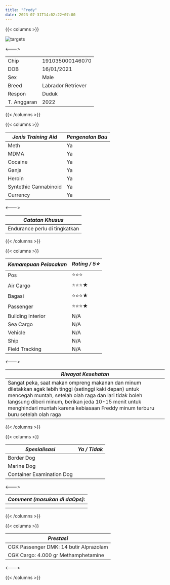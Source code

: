 ```yaml
---
title: "Fredy"
date: 2023-07-31T14:02:22+07:00
---
```

{{< columns >}} <!-- begin columns block -->

![targets](/fredy.jpeg)

<---> <!-- magic separator, between columns -->


|             |                    |
| ------------- | -------------------- |
| Chip        | 191035000146070    |
| DOB         | 16/01/2021         |
| Sex         | Male               |
| Breed       | Labrador Retriever |
| Respon      | Duduk              |
| T. Anggaran | 2022               |

{{< /columns >}}

{{< columns >}} <!-- begin columns block -->


| ***Jenis Training Aid*** | ***Pengenalan Bau*** |
| -------------------------- | ---------------------- |
| Meth                     | Ya                   |
| MDMA                     | Ya                   |
| Cocaine                  | Ya                   |
| Ganja                    | Ya                   |
| Heroin                   | Ya                   |
| Syntethic Cannabinoid    | Ya                   |
| Currency                 | Ya                   |

<---> <!-- magic separator, between columns -->


| ***Catatan Khusus***          |
| ------------------------------- |
| Endurance perlu di tingkatkan |

{{< /columns >}}

{{< columns >}} <!-- begin columns block -->


| ***Kemampuan Pelacakan*** | ***Rating / 5⭐*** |
| --------------------------- | -------------------- |
| Pos                       | ⭐⭐⭐             |
| Air Cargo                 | ⭐⭐⭐★           |
| Bagasi                    | ⭐⭐⭐★           |
| Passenger                 | ⭐⭐⭐★           |
| Building Interior         | N/A                |
| Sea Cargo                 | N/A                |
| Vehicle                   | N/A                |
| Ship                      | N/A                |
| Field Tracking            | N/A                |

<---><!-- magic separator, between columns -->


| ***Riwayat Kesehatan***                                                                                                                                                                                                                                                                                   |
| ----------------------------------------------------------------------------------------------------------------------------------------------------------------------------------------------------------------------------------------------------------------------------------------------------------- |
| Sangat peka,  saat makan ompreng makanan dan minum diletakkan agak lebih tinggi (setinggi kaki depan) untuk mencegah muntah, setelah olah raga dan lari tidak boleh langsung diberi minum, berikan jeda 10-15 menit untuk menghindari muntah karena kebiasaan Freddy minum terburu buru setelah olah raga |

{{< /columns >}}

{{< columns >}} <!-- begin columns block -->


| ***Spesialisasi***        | ***Ya / Tidak*** |
| --------------------------- | ------------------ |
| Border Dog                |                  |
| Marine Dog                |                  |
| Container Examination Dog |                  |

<---> <!-- magic separator, between columns -->


| ***Comment (masukan di daOps):*** |
| ----------------------------------- |
|                                   |
|                                   |

{{< /columns >}}

{{< columns >}} <!-- begin columns block -->


| ***Prestasi***                         |
| ---------------------------------------- |
| CGK Passenger DMK: 14 butir Alprazolam |
| CGK Cargo: 4.000 gr Methamphetamine    |

<---> <!-- magic separator, between columns -->

{{< /columns >}}

